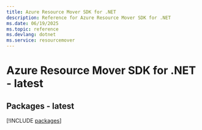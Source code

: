```yaml
---
title: Azure Resource Mover SDK for .NET
description: Reference for Azure Resource Mover SDK for .NET
ms.date: 06/19/2025
ms.topic: reference
ms.devlang: dotnet
ms.service: resourcemover
---
```

# Azure Resource Mover SDK for .NET - latest
## Packages - latest
[!INCLUDE [packages](resource-mover-index.md)]